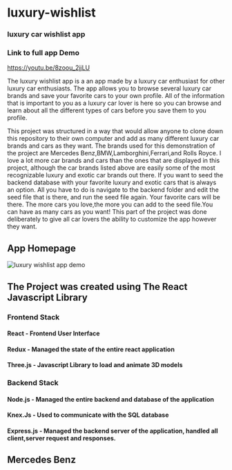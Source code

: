# luxury-wishlist
### luxury car wishlist app

### Link to full app Demo
https://youtu.be/8zoou_2jjLU

The luxury wishlist app is a an app made by a luxury car enthusiast for other luxury car enthusiasts.
The app allows you to browse several luxury car brands and save your favorite cars to your own profile. 
All of the information that is important to you as a luxury car lover is here so you can browse and learn about all the different types of cars before you save them to you profile.

This project was structured in a way that would allow anyone to clone down this repository to their own computer and add as many different luxury car brands and cars as they want.
The brands used for this demonstration of the project are Mercedes Benz,BMW,Lamborghini,Ferrari,and Rolls Royce. I love a lot more car brands and cars than the ones that are displayed in this project,
although the car brands listed above are easily some of the most recognizable luxury and exotic car brands out there. If you want to seed the backend database with your favorite luxury and exotic cars
that is always an option. All you have to do is navigate to the backend folder and edit the seed file that is there, and run the seed file again. Your favorite cars will be there.
The more cars you love,the more you can add to the seed file.You can have as many cars as you want!
This part of the project was done deliberately to give all car lovers the ability to customize the app however they want.

## App Homepage
![luxury wishlist app demo](demo/ezgif.com-gif-maker.gif)

## The Project was created using The React Javascript Library
### Frontend Stack
#### React - Frontend User Interface
#### Redux - Managed the state of the entire react application
#### Three.js - Javascript Library to load and animate 3D models
### Backend Stack
#### Node.js - Managed the entire backend and database of the application
#### Knex.Js - Used to communicate with the SQL database
#### Express.js - Managed the backend server of the application, handled all client,server request and responses.

## Mercedes Benz

